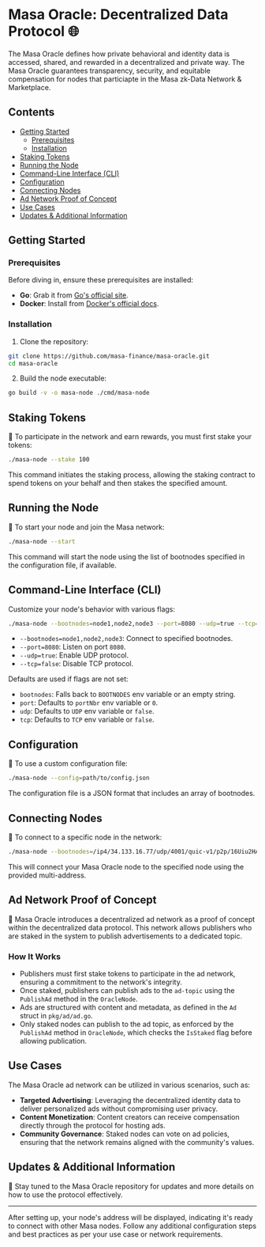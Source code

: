 # Masa Oracle: Decentralized Data Protocol 🌐

The Masa Oracle defines how private behavioral and identity data is accessed, shared, and rewarded in a decentralized and private way. The Masa Oracle guarantees transparency, security, and equitable compensation for nodes that particiapte in the Masa zk-Data Network & Marketplace.

## Contents
- [Getting Started](#getting-started)
  - [Prerequisites](#prerequisites)
  - [Installation](#installation)
- [Staking Tokens](#staking-tokens)
- [Running the Node](#running-the-node)
- [Command-Line Interface (CLI)](#command-line-interface-cli)
- [Configuration](#configuration)
- [Connecting Nodes](#connecting-nodes)
- [Ad Network Proof of Concept](#ad-network-proof-of-concept)
- [Use Cases](#use-cases)
- [Updates & Additional Information](#updates--additional-information)

## Getting Started

### Prerequisites

Before diving in, ensure these prerequisites are installed:
- **Go**: Grab it from [Go's official site](https://golang.org/dl/).
- **Docker**: Install from [Docker's official docs](https://docs.docker.com/get-docker/).

### Installation

1. Clone the repository:
```bash
git clone https://github.com/masa-finance/masa-oracle.git
cd masa-oracle
```

2. Build the node executable:
```bash
go build -v -o masa-node ./cmd/masa-node
```

## Staking Tokens

🔐 To participate in the network and earn rewards, you must first stake your tokens:
```bash
./masa-node --stake 100
```
This command initiates the staking process, allowing the staking contract to spend tokens on your behalf and then stakes the specified amount.

## Running the Node

🚀 To start your node and join the Masa network:
```bash
./masa-node --start
```
This command will start the node using the list of bootnodes specified in the configuration file, if available.

## Command-Line Interface (CLI)

Customize your node's behavior with various flags:
```bash
./masa-node --bootnodes=node1,node2,node3 --port=8080 --udp=true --tcp=false
```
- `--bootnodes=node1,node2,node3`: Connect to specified bootnodes.
- `--port=8080`: Listen on port `8080`.
- `--udp=true`: Enable UDP protocol.
- `--tcp=false`: Disable TCP protocol.

Defaults are used if flags are not set:

- `bootnodes`: Falls back to `BOOTNODES` env variable or an empty string.
- `port`: Defaults to `portNbr` env variable or `0`.
- `udp`: Defaults to `UDP` env variable or `false`.
- `tcp`: Defaults to `TCP` env variable or `false`.

## Configuration

🔧 To use a custom configuration file:

```bash
./masa-node --config=path/to/config.json
```

The configuration file is a JSON format that includes an array of bootnodes.

## Connecting Nodes

🔗 To connect to a specific node in the network:
```bash
./masa-node --bootnodes=/ip4/34.133.16.77/udp/4001/quic-v1/p2p/16Uiu2HAmAEDCYv5RrbLhZRmHXGWXNuSFa7YDoC5BGeN3NtDmiZEb --port=4001 --udp=true --tcp=false
```
This will connect your Masa Oracle node to the specified node using the provided multi-address.

## Ad Network Proof of Concept

📢 Masa Oracle introduces a decentralized ad network as a proof of concept within the decentralized data protocol. This network allows publishers who are staked in the system to publish advertisements to a dedicated topic.

### How It Works

- Publishers must first stake tokens to participate in the ad network, ensuring a commitment to the network's integrity.
- Once staked, publishers can publish ads to the `ad-topic` using the `PublishAd` method in the `OracleNode`.
- Ads are structured with content and metadata, as defined in the `Ad` struct in `pkg/ad/ad.go`.
- Only staked nodes can publish to the ad topic, as enforced by the `PublishAd` method in `OracleNode`, which checks the `IsStaked` flag before allowing publication.

## Use Cases

The Masa Oracle ad network can be utilized in various scenarios, such as:

- **Targeted Advertising**: Leveraging the decentralized identity data to deliver personalized ads without compromising user privacy.
- **Content Monetization**: Content creators can receive compensation directly through the protocol for hosting ads.
- **Community Governance**: Staked nodes can vote on ad policies, ensuring that the network remains aligned with the community's values.

## Updates & Additional Information

📢 Stay tuned to the Masa Oracle repository for updates and more details on how to use the protocol effectively.

---

After setting up, your node's address will be displayed, indicating it's ready to connect with other Masa nodes. Follow any additional configuration steps and best practices as per your use case or network requirements.